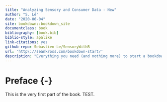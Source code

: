 ```yaml
--- 
title: "Analyzing Sensory and Consumer Data - New"
author: "S. Lê"
date: "2020-06-04"
site: bookdown::bookdown_site
documentclass: book
bibliography: [book.bib]
biblio-style: apalike
link-citations: yes
github-repo: Sebastien-Le/SensoryWithR
url: 'http\://seankross.com/bookdown-start/'
description: "Everything you need (and nothing more) to start a bookdown book."
---
```


# Preface {-}

This is the very first part of the book. TEST.
